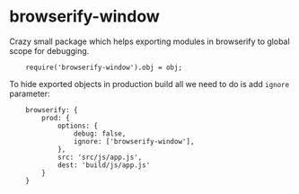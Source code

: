 # browserify-window

Crazy small package which helps exporting modules in browserify to global scope for debugging.

```
    require('browserify-window').obj = obj;
```

To hide exported objects in production build all we need to do is add `ignore` parameter:

```
    browserify: {
        prod: {
            options: {
                debug: false,
                ignore: ['browserify-window'],
            },
            src: 'src/js/app.js',
            dest: 'build/js/app.js'
        }
    }
```